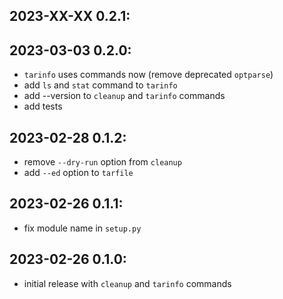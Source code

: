 2023-XX-XX   0.2.1:
-------------------


2023-03-03   0.2.0:
-------------------
  * `tarinfo` uses commands now (remove deprecated `optparse`)
  * add `ls` and `stat` command to `tarinfo`
  * add --version to `cleanup` and `tarinfo` commands
  * add tests


2023-02-28   0.1.2:
-------------------
  * remove `--dry-run` option from `cleanup`
  * add `--ed` option to `tarfile`


2023-02-26   0.1.1:
-------------------
  * fix module name in `setup.py`


2023-02-26   0.1.0:
-------------------
  * initial release with `cleanup` and `tarinfo` commands
